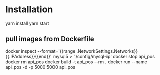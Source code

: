 # Installation

yarn install
yarn start

## pull images from Dockerfile

docker inspect --format='{{range .NetworkSettings.Networks}}{{.IPAddress}}{{end}}' mysql5 > './config/mysql-ip'
docker stop api_pos
docker rm api_pos
docker build -t api_pos --rm .
docker run --name api_pos -d -p 5000:5000 api_pos
